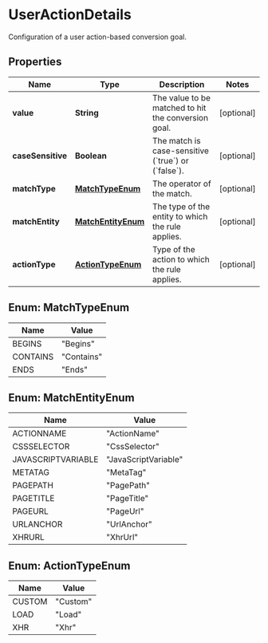 

# UserActionDetails

Configuration of a user action-based conversion goal.

## Properties

| Name | Type | Description | Notes |
|------------ | ------------- | ------------- | -------------|
|**value** | **String** | The value to be matched to hit the conversion goal. |  [optional] |
|**caseSensitive** | **Boolean** | The match is case-sensitive (&#x60;true&#x60;) or (&#x60;false&#x60;). |  [optional] |
|**matchType** | [**MatchTypeEnum**](#MatchTypeEnum) | The operator of the match. |  [optional] |
|**matchEntity** | [**MatchEntityEnum**](#MatchEntityEnum) | The type of the entity to which the rule applies. |  [optional] |
|**actionType** | [**ActionTypeEnum**](#ActionTypeEnum) | Type of the action to which the rule applies. |  [optional] |



## Enum: MatchTypeEnum

| Name | Value |
|---- | -----|
| BEGINS | &quot;Begins&quot; |
| CONTAINS | &quot;Contains&quot; |
| ENDS | &quot;Ends&quot; |



## Enum: MatchEntityEnum

| Name | Value |
|---- | -----|
| ACTIONNAME | &quot;ActionName&quot; |
| CSSSELECTOR | &quot;CssSelector&quot; |
| JAVASCRIPTVARIABLE | &quot;JavaScriptVariable&quot; |
| METATAG | &quot;MetaTag&quot; |
| PAGEPATH | &quot;PagePath&quot; |
| PAGETITLE | &quot;PageTitle&quot; |
| PAGEURL | &quot;PageUrl&quot; |
| URLANCHOR | &quot;UrlAnchor&quot; |
| XHRURL | &quot;XhrUrl&quot; |



## Enum: ActionTypeEnum

| Name | Value |
|---- | -----|
| CUSTOM | &quot;Custom&quot; |
| LOAD | &quot;Load&quot; |
| XHR | &quot;Xhr&quot; |



